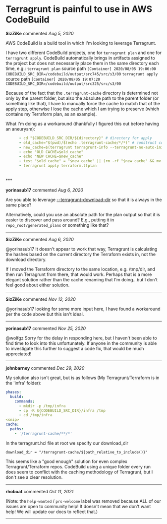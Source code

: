 # Terragrunt is painful to use in AWS CodeBuild

**SizZiKe** commented *Aug 5, 2020*

AWS CodeBuild is a build tool in which I'm looking to leverage Terragrunt.

I have two different CodeBuild projects, one for `terragrunt plan` and one for `terragrunt apply`. CodeBuild automatically brings in artifacts assigned to the project but does not necessarily place them in the same directory each time, e.g.:
`terragrunt plan` source path `[Container] 2020/08/05 19:06:00 CODEBUILD_SRC_DIR=/codebuild/output/src745/src/s3/00`
`terragrunt apply` source path `[Container] 2020/08/05 19:07:20 CODEBUILD_SRC_DIR=/codebuild/output/src325/src/s3/00`

Because of the fact that the `.terragrunt-cache` directory is determined not only by the parent folder, but also the absolute path to the parent folder (or something like that), I have to manually force the cache to match that of the apply step, otherwise I lose the cache which I am trying to preserve (which contains my Terraform plan, as an example).

What I'm doing as a workaround (thankfully I figured this out before having an aneurysm):
```YAML
      - cd "$CODEBUILD_SRC_DIR/${directory}" # directory for apply
      - old_cache="$(pwd)/$(echo .terragrunt-cache/*/*)" # construct complete path for old cache
      - new_cache=$(terragrunt terragrunt-info --terragrunt-no-auto-init | jq -r '.WorkingDir') # run terragrunt-info to obtain new cache location
      - echo "OLD CACHE=$old_cache"
      - echo "NEW CACHE=$new_cache"
      - test "$old_cache" = "$new_cache" || (rm -rf "$new_cache" && mv -v "$old_cache" "$new_cache") # if they are the same, don't do anything (rare, but could happen). If not, remove the new cache and move old cache to new location
      - terragrunt apply terraform.tfplan
```
<br />
***


**yorinasub17** commented *Aug 6, 2020*

Are you able to leverage [--terragrunt-download-dir](https://terragrunt.gruntwork.io/docs/reference/cli-options/#terragrunt-download-dir) so that it is always in the same place?

Alternatively, could you use an absolute path for the plan output so that it is easier to discover and pass around? E.g., putting it in `repo_root/generated_plans` or something like that?
***

**SizZiKe** commented *Aug 6, 2020*

@yorinasub17  It doesn't appear to work that way, Terragrunt is calculating the hashes based on the current directory the Terraform exists in, not the download directory.

If I moved the Terraform directory to the same location, e.g. /tmp/dir, and then run Terragrunt from there, that would work. Perhaps that is a more elegant solution rather than the cache renaming that I'm doing...but I don't feel good about either solution.
***

**SizZiKe** commented *Nov 12, 2020*

@yorinasub17 looking for some more input here, I have found a workaround per the code above but this isn't ideal.
***

**yorinasub17** commented *Nov 25, 2020*

@wolfgz Sorry for the delay in responding here, but I haven't been able to find time to look into this unfortunately. If anyone in the community is able to investigate this further to suggest a code fix, that would be much appreciated!
***

**johnbarney** commented *Dec 29, 2020*

My solution also isn't great, but is as follows (My Terragrunt/Terraform is in the 'infra' folder):

```yaml
phases:
  build:
    commands:
      - mkdir -p /tmp/infra
      - cp -R ${CODEBUILD_SRC_DIR}/infra /tmp
      - cd /tmp/infra
<snip>
cache:
  paths:
    - '/terragrunt-cache/**/*'
```

In the terragrunt.hcl file at root we specify our download_dir

```hcl
download_dir = "/terragrunt-cache/${path_relative_to_include()}"
```

This seems like a "good enough" solution for even complex Terragrunt/Terraform repos. CodeBuild using a unique folder every run does seem to conflict with the caching methodology of Terragrunt, but I don't see a clear resolution.
***

**rhoboat** commented *Oct 11, 2021*

(Note: the `help-wanted` / `prs-welcome` label was removed because ALL of our issues are open to community help! It doesn't mean that we don't want help! We will update our docs to reflect that.)
***

